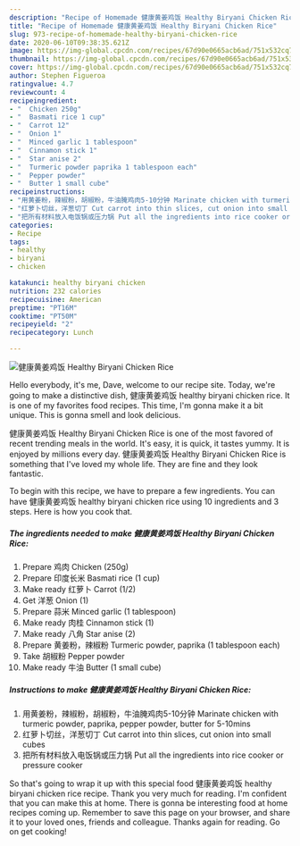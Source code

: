 ```yaml
---
description: "Recipe of Homemade 健康黄姜鸡饭 Healthy Biryani Chicken Rice"
title: "Recipe of Homemade 健康黄姜鸡饭 Healthy Biryani Chicken Rice"
slug: 973-recipe-of-homemade-healthy-biryani-chicken-rice
date: 2020-06-10T09:38:35.621Z
image: https://img-global.cpcdn.com/recipes/67d90e0665acb6ad/751x532cq70/健康黄姜鸡饭-healthy-biryani-chicken-rice-recipe-main-photo.jpg
thumbnail: https://img-global.cpcdn.com/recipes/67d90e0665acb6ad/751x532cq70/健康黄姜鸡饭-healthy-biryani-chicken-rice-recipe-main-photo.jpg
cover: https://img-global.cpcdn.com/recipes/67d90e0665acb6ad/751x532cq70/健康黄姜鸡饭-healthy-biryani-chicken-rice-recipe-main-photo.jpg
author: Stephen Figueroa
ratingvalue: 4.7
reviewcount: 4
recipeingredient:
- "  Chicken 250g"
- "  Basmati rice 1 cup"
- "  Carrot 12"
- "  Onion 1"
- "  Minced garlic 1 tablespoon"
- "  Cinnamon stick 1"
- "  Star anise 2"
- "  Turmeric powder paprika 1 tablespoon each"
- "  Pepper powder"
- "  Butter 1 small cube"
recipeinstructions:
- "用黄姜粉，辣椒粉，胡椒粉，牛油腌鸡肉5-10分钟 Marinate chicken with turmeric powder, paprika, pepper powder, butter for 5-10mins"
- "红萝卜切丝，洋葱切丁 Cut carrot into thin slices, cut onion into small cubes"
- "把所有材料放入电饭锅或压力锅 Put all the ingredients into rice cooker or pressure cooker"
categories:
- Recipe
tags:
- healthy
- biryani
- chicken

katakunci: healthy biryani chicken 
nutrition: 232 calories
recipecuisine: American
preptime: "PT16M"
cooktime: "PT50M"
recipeyield: "2"
recipecategory: Lunch

---
```



![健康黄姜鸡饭 Healthy Biryani Chicken Rice](https://img-global.cpcdn.com/recipes/67d90e0665acb6ad/751x532cq70/健康黄姜鸡饭-healthy-biryani-chicken-rice-recipe-main-photo.jpg)

Hello everybody, it's me, Dave, welcome to our recipe site. Today, we're going to make a distinctive dish, 健康黄姜鸡饭 healthy biryani chicken rice. It is one of my favorites food recipes. This time, I'm gonna make it a bit unique. This is gonna smell and look delicious.

健康黄姜鸡饭 Healthy Biryani Chicken Rice is one of the most favored of recent trending meals in the world. It's easy, it is quick, it tastes yummy. It is enjoyed by millions every day. 健康黄姜鸡饭 Healthy Biryani Chicken Rice is something that I've loved my whole life. They are fine and they look fantastic.




To begin with this recipe, we have to prepare a few ingredients. You can have 健康黄姜鸡饭 healthy biryani chicken rice using 10 ingredients and 3 steps. Here is how you cook that.

<!--inarticleads1-->

##### The ingredients needed to make 健康黄姜鸡饭 Healthy Biryani Chicken Rice:

1. Prepare  鸡肉 Chicken (250g)
1. Prepare  印度长米 Basmati rice (1 cup)
1. Make ready  红萝卜 Carrot (1/2)
1. Get  洋葱 Onion (1)
1. Prepare  蒜米 Minced garlic (1 tablespoon)
1. Make ready  肉桂 Cinnamon stick (1)
1. Make ready  八角 Star anise (2)
1. Prepare  黄姜粉，辣椒粉 Turmeric powder, paprika (1 tablespoon each)
1. Take  胡椒粉 Pepper powder
1. Make ready  牛油 Butter (1 small cube)




<!--inarticleads2-->

##### Instructions to make 健康黄姜鸡饭 Healthy Biryani Chicken Rice:

1. 用黄姜粉，辣椒粉，胡椒粉，牛油腌鸡肉5-10分钟 Marinate chicken with turmeric powder, paprika, pepper powder, butter for 5-10mins
1. 红萝卜切丝，洋葱切丁 Cut carrot into thin slices, cut onion into small cubes
1. 把所有材料放入电饭锅或压力锅 Put all the ingredients into rice cooker or pressure cooker




So that's going to wrap it up with this special food 健康黄姜鸡饭 healthy biryani chicken rice recipe. Thank you very much for reading. I'm confident that you can make this at home. There is gonna be interesting food at home recipes coming up. Remember to save this page on your browser, and share it to your loved ones, friends and colleague. Thanks again for reading. Go on get cooking!
